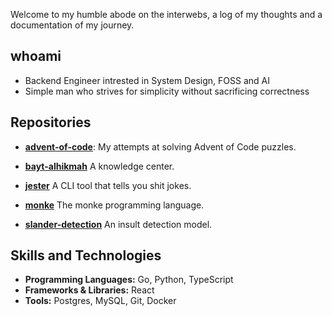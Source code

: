 Welcome to my humble abode on the interwebs, a log of my thoughts and a documentation of my journey.

## whoami

- Backend Engineer intrested in System Design, FOSS and AI
- Simple man who strives for simplicity without sacrificing correctness

## Repositories

- **[advent-of-code](http://github.com/zizouhuweidi/advent-of-code)**: My attempts at solving Advent of Code puzzles.

- **[bayt-alhikmah](http://github.com/zizouhuweidi/bayt-alhikmah)** A knowledge center.

- **[jester](http://github.com/zizouhuweidi/jester)** A CLI tool that tells you shit jokes.

- **[monke](http://github.com/zizouhuweidi/monke)** The monke programming language.

- **[slander-detection](http://github.com/zizouhuweidi/slander-detection)** An insult detection model.

## Skills and Technologies

- **Programming Languages:** Go, Python, TypeScript
- **Frameworks & Libraries:** React
- **Tools:** Postgres, MySQL, Git, Docker
